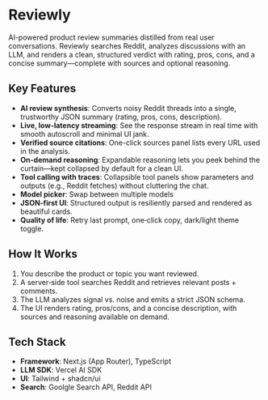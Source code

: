 # Reviewly

AI-powered product review summaries distilled from real user conversations. Reviewly searches Reddit, analyzes discussions with an LLM, and renders a clean, structured verdict with rating, pros, cons, and a concise summary—complete with sources and optional reasoning.

## Key Features

- **AI review synthesis**: Converts noisy Reddit threads into a single, trustworthy JSON summary (rating, pros, cons, description).
- **Live, low-latency streaming**: See the response stream in real time with smooth autoscroll and minimal UI jank.
- **Verified source citations**: One-click sources panel lists every URL used in the analysis.
- **On-demand reasoning**: Expandable reasoning lets you peek behind the curtain—kept collapsed by default for a clean UI.
- **Tool calling with traces**: Collapsible tool panels show parameters and outputs (e.g., Reddit fetches) without cluttering the chat.
- **Model picker**: Swap between multiple models
- **JSON‑first UI**: Structured output is resiliently parsed and rendered as beautiful cards.
- **Quality of life**: Retry last prompt, one‑click copy, dark/light theme toggle.

## How It Works

1. You describe the product or topic you want reviewed.
2. A server‑side tool searches Reddit and retrieves relevant posts + comments.
3. The LLM analyzes signal vs. noise and emits a strict JSON schema.
4. The UI renders rating, pros/cons, and a concise description, with sources and reasoning available on demand.


## Tech Stack

- **Framework**: Next.js (App Router), TypeScript
- **LLM SDK**: Vercel AI SDK
- **UI**: Tailwind + shadcn/ui
- **Search**: Goolgle Search API, Reddit API
